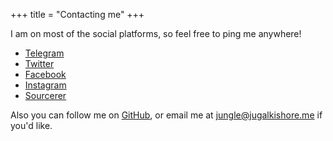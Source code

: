 +++
title = "Contacting me"
+++

I am on most of the social platforms, so feel free to ping me anywhere!

* [Telegram](https://t.me/crazyuploader)
* [Twitter](https://twitter.com/crazyjugal)
* [Facebook](https://facebook.com/profile.php?id=100051213879144)
* [Instagram](https://instagram.com/crazyjugal)
* [Sourcerer](https://sourcerer.io/crazyuploader)

Also you can follow me on [GitHub](https://github.com/crazyuploader), or email me at <a href="mailto: jungle@jugalkishore.me">jungle@jugalkishore.me</a> if you'd like.
